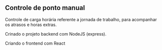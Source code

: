 ## Controle de ponto manual
Controle de carga horária referente a jornada de trabalho, para acompanhar os atrasos e horas extras.

Crinado o projeto backend com NodeJS (express).

Criando o frontend com React
